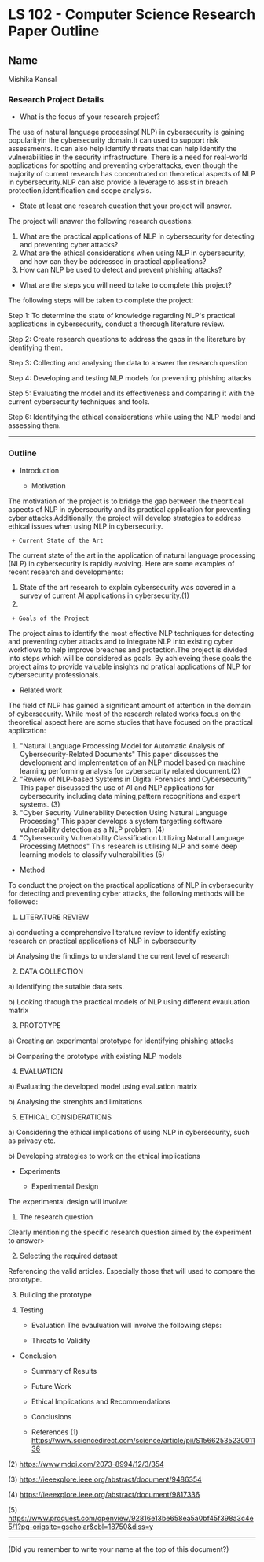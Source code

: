 # LS 102 - Computer Science Research Paper Outline

## Name

Mishika Kansal

### Research Project Details

* What is the focus of your research project?

The use of natural language processing( NLP) in cybersecurity is gaining popularityin the cybersecurity domain.It can used to support risk assessments. It can also help identify threats that can help identify the vulnerabilities in the security infrastructure. There is a need for real-world applications for spotting and preventing cyberattacks, even though the majority of current research has concentrated on theoretical aspects of NLP in cybersecurity.NLP can also provide a leverage to assist in breach protection,identification and scope analysis.

* State at least one research question that your project will answer.

The project will answer the following research questions:
1) What are the practical applications of NLP in cybersecurity for detecting and preventing cyber attacks?
2) What are the ethical considerations when using NLP in cybersecurity, and how can they be addressed in practical applications?
3) How can NLP be used to detect and prevent phishing attacks?

* What are the steps you will need to take to complete this project?

The following steps will be taken to complete the project:

Step 1: To determine the state of knowledge regarding NLP's practical applications in cybersecurity, conduct a thorough literature review.

Step 2: Create research questions to address the gaps in the literature by identifying them.

Step 3: Collecting and analysing the data to answer the research question

Step 4: Developing and testing NLP models for preventing phishing attacks 

Step 5: Evaluating the model and its effectiveness and comparing it with the current cybersecurity techniques and tools.

Step 6: Identifying the ethical considerations while using the NLP model and assessing them.

---

### Outline

* Introduction

     + Motivation

The motivation of the project is to bridge the gap between the theoritical aspects of NLP in cybersecurity and its practical application for preventing cyber attacks.Additionally, the project will develop strategies to address ethical issues when using NLP in cybersecurity.

     + Current State of the Art

The current state of the art in the application of natural language processing (NLP) in cybersecurity is rapidly evolving.
Here are some examples of recent research and developments:
1) State of the art research to explain cybersecurity was covered in a survey of current AI applications in cybersecurity.(1)
2) 

     + Goals of the Project

The project aims to identify the most effective NLP techniques for detecting and preventing cyber attacks and to integrate NLP into existing cyber workflows to help improve breaches and protection.The project is divided into steps which will be considered as goals. By achieveing these goals the project aims to provide valuable insights nd pratical applications of NLP for cybersecurity professionals.

* Related work

The field of NLP has gained a significant amount of attention in the domain of cybersecurity. While most of the research related works focus on the theoretical aspect here are some studies that have focused on the practical application:
1) "Natural Language Processing Model for Automatic Analysis of Cybersecurity-Related Documents"
   This paper discusses the development and implementation of an NLP model based on machine learning performing analysis for cybersecurity 
   related document.(2)
2) "Review of NLP-based Systems in Digital Forensics and Cybersecurity"
    This paper discussed the use of AI and NLP applications for cybersecurity including data mining,pattern recognitions and expert 
    systems. (3) 
3) "Cyber Security Vulnerability Detection Using Natural Language Processing"
   This paper develops a system targetting software vulnerability detection as a NLP problem. (4)
4) "Cybersecurity Vulnerability Classification Utilizing Natural Language Processing Methods"
    This research is utilising NLP and some deep learning models to classify vulnerabilities (5)

* Method

To conduct the project on the practical applications of NLP in cybersecurity for detecting and preventing cyber attacks, the following methods will be followed:
1. LITERATURE REVIEW

a) conducting a comprehensive literature review to identify existing research on practical applications of NLP in cybersecurity 

b) Analysing the findings to understand the current level of research

2. DATA COLLECTION 

a) Identifying the sutaible data sets.

b) Looking through the practical models of NLP using different evauluation matrix

3. PROTOTYPE

a) Creating an experimental prototype for identifying phishing attacks

b) Comparing the prototype with existing NLP models

4. EVALUATION 

a) Evaluating the developed model using evaluation matrix

b) Analysing the strenghts and limitations

5. ETHICAL CONSIDERATIONS

a) Considering the ethical implications of using NLP in cybersecurity, such as privacy etc. 

b) Developing strategies to work on the ethical implications 

* Experiments

     + Experimental Design

The experimental design will involve:
1. The research question

Clearly mentioning the specific research question aimed by the experiment to answer>

2. Selecting the required dataset

Referencing the valid articles. Especially those that will used to compare the prototype. 

3. Building the prototype
4. Testing 

     + Evaluation
The evauluation will involve the following steps:

     + Threats to Validity

* Conclusion

     + Summary of Results

     + Future Work

     + Ethical Implications and Recommendations

     + Conclusions

     + References
(1) https://www.sciencedirect.com/science/article/pii/S1566253523001136

(2) https://www.mdpi.com/2073-8994/12/3/354

(3) https://ieeexplore.ieee.org/abstract/document/9486354

(4) https://ieeexplore.ieee.org/abstract/document/9817336

(5) https://www.proquest.com/openview/92816e13be658ea5a0bf45f398a3c4e5/1?pq-origsite=gscholar&cbl=18750&diss=y


---

(Did you remember to write your name at the top of this document?)
